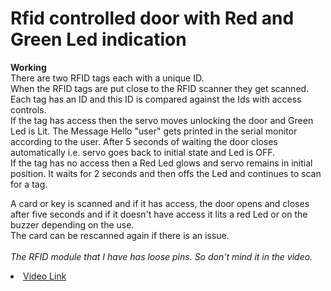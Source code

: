 # Rfid controlled door with Red and Green Led indication
<b>Working</b><br>
  There are two RFID tags each with a unique ID.<br>
  When the RFID tags are put close to the RFID scanner they get scanned.<br>
  Each tag has an ID and this ID is compared against the Ids with access controls.<br>
  If the tag has access then the servo moves unlocking the door and Green Led is Lit.
  The Message Hello "user" gets printed in the serial monitor according to the user.
  After 5 seconds of waiting the door closes automatically i.e. servo goes back to initial state and Led is OFF.<br>
  If the tag has no access then a Red Led glows and servo remains in initial position.
  It waits for 2 seconds and then offs the Led and continues to scan for a tag.<br>

A card or key is scanned and if it has access, the door opens and closes after five seconds and if it doesn't have access it lits a red Led or on the buzzer depending on the use.<br>
The card can be rescanned again if there is an issue.<br><br>
*The RFID module that I have has loose pins. So don't mind it in the video.*  <br>
<li><a href="https://drive.google.com/file/d/1_aZYO5F5xgC0DymiPS7Ovu3Rt_MI7wVv/view?usp=sharing">Video Link </a>

